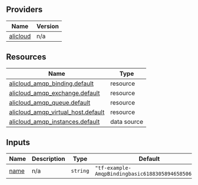 <!-- BEGIN_TF_DOCS -->
## Providers

| Name | Version |
|------|---------|
| <a name="provider_alicloud"></a> [alicloud](#provider\_alicloud) | n/a |

## Resources

| Name | Type |
|------|------|
| [alicloud_amqp_binding.default](https://registry.terraform.io/providers/hashicorp/alicloud/latest/docs/resources/amqp_binding) | resource |
| [alicloud_amqp_exchange.default](https://registry.terraform.io/providers/hashicorp/alicloud/latest/docs/resources/amqp_exchange) | resource |
| [alicloud_amqp_queue.default](https://registry.terraform.io/providers/hashicorp/alicloud/latest/docs/resources/amqp_queue) | resource |
| [alicloud_amqp_virtual_host.default](https://registry.terraform.io/providers/hashicorp/alicloud/latest/docs/resources/amqp_virtual_host) | resource |
| [alicloud_amqp_instances.default](https://registry.terraform.io/providers/hashicorp/alicloud/latest/docs/data-sources/amqp_instances) | data source |

## Inputs

| Name | Description | Type | Default | Required |
|------|-------------|------|---------|:--------:|
| <a name="input_name"></a> [name](#input\_name) | n/a | `string` | `"tf-example-AmqpBindingbasic6188305894658506999"` | no |
<!-- END_TF_DOCS -->    